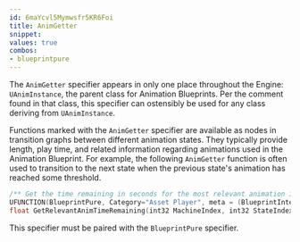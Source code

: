 ```yaml
---
id: 6maYcvl5Mymwsfr5KR6Foi
title: AnimGetter
snippet: 
values: true
combos:
- blueprintpure
---
```

The `AnimGetter` specifier appears in only one place throughout the Engine: `UAnimInstance`, the parent class for Animation Blueprints. Per the comment found in that class, this specifier can ostensibly be used for any class deriving from `UAnimInstance`.

Functions marked with the `AnimGetter` specifier are available as nodes in transition graphs between different animation states. They typically provide length, play time, and related information regarding animations used in the Animation Blueprint. For example, the following `AnimGetter` function is often used to transition to the next state when the previous state's animation has reached some threshold.

```cpp
/** Get the time remaining in seconds for the most relevant animation in the source state */
UFUNCTION(BlueprintPure, Category="Asset Player", meta = (BlueprintInternalUseOnly = "true", AnimGetter="true", GetterContext="Transition"))
float GetRelevantAnimTimeRemaining(int32 MachineIndex, int32 StateIndex);
```

This specifier must be paired with the `BlueprintPure` specifier.
